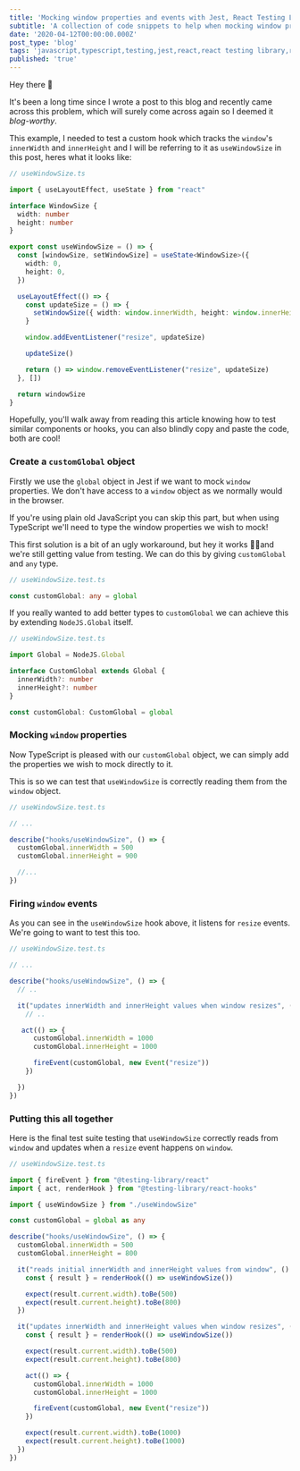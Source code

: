 ```yaml
---
title: 'Mocking window properties and events with Jest, React Testing Library and TypeScript'
subtitle: 'A collection of code snippets to help when mocking window properties in Jest'
date: '2020-04-12T00:00:00.000Z'
post_type: 'blog'
tags: 'javascript,typescript,testing,jest,react,react testing library,react hooks,software development'
published: 'true'
---
```

Hey there 👋

It's been a long time since I wrote a post to this blog and recently came across this problem, which will surely come across again so I deemed it _blog-worthy_.

This example, I needed to test a custom hook which tracks the `window`'s `innerWidth` and `innerHeight` and I will be referring to it as `useWindowSize` in this post, heres what it looks like:

```typescript
// useWindowSize.ts

import { useLayoutEffect, useState } from "react"

interface WindowSize {
  width: number
  height: number
}

export const useWindowSize = () => {
  const [windowSize, setWindowSize] = useState<WindowSize>({
    width: 0,
    height: 0,
  })

  useLayoutEffect(() => {
    const updateSize = () => {
      setWindowSize({ width: window.innerWidth, height: window.innerHeight })
    }

    window.addEventListener("resize", updateSize)

    updateSize()

    return () => window.removeEventListener("resize", updateSize)
  }, [])

  return windowSize
}
```

Hopefully, you'll walk away from reading this article knowing how to test similar components or hooks, you can also blindly copy and paste the code, both are cool!

### Create a `customGlobal` object
Firstly we use the `global` object in Jest if we want to mock `window` properties. We don't have access to a `window` object as we normally would in the browser.

If you're using plain old JavaScript you can skip this part, but when using TypeScript we'll need to type the window properties we wish to mock!

This first solution is a bit of an ugly workaround, but hey it works 🤷‍♂️and we're still getting value from testing. We can do this by giving `customGlobal` and `any` type.

```typescript
// useWindowSize.test.ts

const customGlobal: any = global
```

If you really wanted to add better types to `customGlobal` we can achieve this by extending `NodeJS.Global` itself.


```typescript
// useWindowSize.test.ts

import Global = NodeJS.Global

interface CustomGlobal extends Global {
  innerWidth?: number
  innerHeight?: number
}

const customGlobal: CustomGlobal = global
```

### Mocking `window` properties
Now TypeScript is pleased with our `customGlobal` object, we can simply add the properties we wish to mock directly to it.

This is so we can test that `useWindowSize` is correctly reading them from the `window` object.

```typescript
// useWindowSize.test.ts

// ...

describe("hooks/useWindowSize", () => {
  customGlobal.innerWidth = 500
  customGlobal.innerHeight = 900

  //...
})
```

### Firing `window` events
As you can see in the `useWindowSize` hook above, it listens for `resize` events. We're going to want to test this too.

```typescript
// useWindowSize.test.ts

// ...

describe("hooks/useWindowSize", () => {
  // ..

  it("updates innerWidth and innerHeight values when window resizes", () => {
    // ..

   act(() => {
      customGlobal.innerWidth = 1000
      customGlobal.innerHeight = 1000

      fireEvent(customGlobal, new Event("resize"))
    })

  })
})
```

### Putting this all together
Here is the final test suite testing that `useWindowSize` correctly reads from `window` and updates when a `resize` event happens on `window`.

```typescript
// useWindowSize.test.ts

import { fireEvent } from "@testing-library/react"
import { act, renderHook } from "@testing-library/react-hooks"

import { useWindowSize } from "./useWindowSize"

const customGlobal = global as any

describe("hooks/useWindowSize", () => {
  customGlobal.innerWidth = 500
  customGlobal.innerHeight = 800

  it("reads initial innerWidth and innerHeight values from window", () => {
    const { result } = renderHook(() => useWindowSize())

    expect(result.current.width).toBe(500)
    expect(result.current.height).toBe(800)
  })

  it("updates innerWidth and innerHeight values when window resizes", () => {
    const { result } = renderHook(() => useWindowSize())

    expect(result.current.width).toBe(500)
    expect(result.current.height).toBe(800)

    act(() => {
      customGlobal.innerWidth = 1000
      customGlobal.innerHeight = 1000

      fireEvent(customGlobal, new Event("resize"))
    })

    expect(result.current.width).toBe(1000)
    expect(result.current.height).toBe(1000)
  })
})
```
